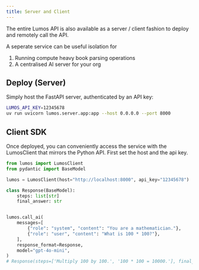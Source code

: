 ```yaml
---
title: Server and Client
---
```


The entire Lumos API is also available as a server / client fashion to deploy and remotely call the API. 

A seperate service can be useful isolation for

1. Running compute heavy book parsing operations
2. A centralised AI server for your org

## Deploy (Server)
Simply host the FastAPI server, authenticated by an API key:
```bash
LUMOS_API_KEY=12345678 
uv run uvicorn lumos.server.app:app --host 0.0.0.0 --port 8000
```

## Client SDK
Once deployed, you can conveniently access the service with the LumosClient that mirrors the Python API. 
First set the host and the api key.

```python
from lumos import LumosClient
from pydantic import BaseModel

lumos = LumosClient(host="http://localhost:8000", api_key="12345678")

class Response(BaseModel):
    steps: list[str]
    final_answer: str


lumos.call_ai(
    messages=[
        {"role": "system", "content": "You are a mathematician."},
        {"role": "user", "content": "What is 100 * 100?"},
    ],
    response_format=Response,
    model="gpt-4o-mini",
)
# Response(steps=['Multiply 100 by 100.', '100 * 100 = 10000.'], final_answer='10000')
```
